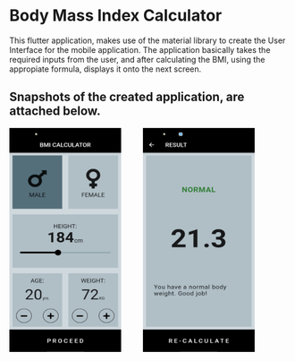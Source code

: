 # Body Mass Index Calculator

This flutter application, makes use of the material library to create the User Interface for the mobile application. The application basically takes the required inputs from the user, and after calculating the BMI, using the appropiate formula, displays it onto the next screen.

## Snapshots of the created application, are attached below.

<img src="./images/first.jpeg" height="400" width="200">&nbsp;&nbsp;&nbsp;&nbsp;&nbsp;&nbsp;&nbsp;&nbsp;&nbsp;&nbsp;<img src="./images/second.jpeg" height="400" width="200">
